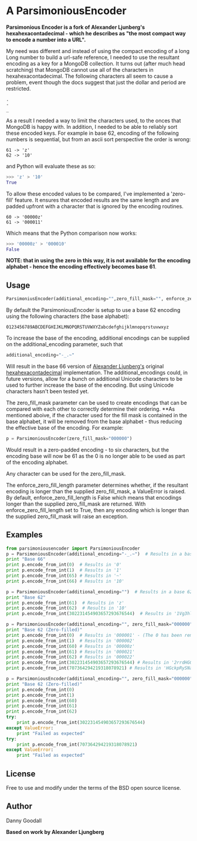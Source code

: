 A ParsimoniousEncoder
=====================

**Parsimonious Encoder is a fork of Alexander Ljunberg's hexahexacontadecimal - which he describes as "the most compact 
way to encode a number into a URL".**

My need was different and instead of using the compact encoding of a long Long number to build a url-safe reference, 
I needed to use the resultant encoding as a key for a MongoDB collection. It turns out (after much head scratching) 
that MongoDB cannot use all of the characters in hexahexacontadecimal. The following characters all seem to cause a problem, event though the docs suggest that just the dollar and period are restricted.
```
.
-
_
```
As a result I needed a way to limit the characters used, to the onces that MongoDB is happy with. 
In addition, I needed to be able to reliably sort these encoded keys. For example in base 62, encoding of the following 
numbers is sequential, but from an ascii sort perspective the order is wrong:
```
61 -> 'z'
62 -> '10'
```
and Python will evaluate these as so: 
```python
>>> 'z' > '10'
True
```
To allow these encoded values to be compared, I've implemented a 'zero-fill' feature. It ensures that encoded results 
are the same length and are padded upfront with a character that is ignored by the encoding routines.
```
60 -> '00000z'
61 -> '000011'
```
Which means that the Python comparison now works:
```python
>>> '00000z' > '000010'
False
```
**NOTE: that in using the zero in this way, it is not available for the encoding alphabet - hence the encoding effectively
becomes base 61**.

## Usage ##

```python
ParsimoniusEncoder(additional_encoding="",zero_fill_mask="", enforce_zero_fill_length=Falue)
```
By default the ParsimoniousEncoder is setup to use a base 62 encoding using the following characters (the base alphabet):
```
0123456789ABCDEFGHIJKLMNOPQRSTUVWXYZabcdefghijklmnopqrstuvwxyz
```
To increase the base of the encoding, additional encodings can be supplied on the additional_encoding parameter, 
such that 
```python
additional_encoding="-_.~"
```
Will result in the base 66 version of [Alexander Ljunberg's](https://github.com/aljungberg) original [hexahexacontadecimal](https://github.com/aljungberg/hexahexacontadecimal) implementation. The additional_encodings could, in future versions, allow for a bunch on additional Unicode characters to be used to further increase the base of the encoding. But using Unicode characters hasn't been tested yet.

The zero_fill_mask parameter can be used to create encodings that can be compared with each other to correctly determine their ordering. **As mentioned aboive, if the character used for the fill mask is contained in the base alphabet, it will be removed from the base alphabet - thus reducing the effective base of the encoding. For example:
```python
p = ParsimoniousEncoder(zero_fill_mask="000000")
```
Would result in a zero-padded encoding - to six characters, but the encoding base will now be 61 as the 0 is no longer able to be used as part of the encoding alphabet.

Any character can be used for the zero_fill_mask.

The enforce_zero_fill_length parameter determines whether, if the resultant encoding is longer than the supplied zero_fill_mask, a ValueError is raised. By default, enforce_zero_fill_length is False which means that encodings longer than the supplied zero_fill_mask are returned. With enforce_zero_fill_length set to True, then any encoding which is longer than the supplied zero_fill_mask will raise an exception.

## Examples

```python
from parsimoniousencoder import ParsimoniousEncoder
p = ParsimoniousEncoder(additional_encoding="-_.~")  # Results in a base 66 encoder
print "Base 66"
print p.encode_from_int(0)  # Results in '0'
print p.encode_from_int(1)  # Results in '1'
print p.encode_from_int(65) # Results in '~'
print p.encode_from_int(66) # Results in '10'

p = ParsimoniousEncoder(additional_encoding="")  # Results in a base 62 encode
print "Base 62"
print p.encode_from_int(61)  # Results in 'z'
print p.encode_from_int(62)  # Results in '10'
print p.encode_from_int(302231454903657293676544)  # Results in '1Vg3hltyXNOOy8'

p = ParsimoniousEncoder(additional_encoding="", zero_fill_mask="000000")  # Results in a base 61 encode
print "Base 62 (Zero-filled)"
print p.encode_from_int(0)  # Results in '000001' - (The 0 has been removed from the encoding alphabet as it is in the mask)
print p.encode_from_int(1)  # Results in '000002'
print p.encode_from_int(60) # Results in '00000z'
print p.encode_from_int(61) # Results in '000021'
print p.encode_from_int(62) # Results in '000022'
print p.encode_from_int(302231454903657293676544) # Results in '2rrdHGQLtWcYOS'
print p.encode_from_int(707364294219318078921) # Results in 'HGckpRySNak5'

p = ParsimoniousEncoder(additional_encoding="", zero_fill_mask="000000", enforce_zero_fill_length=True)  # Results in a base 61 encode
print "Base 62 (Zero-filled)"
print p.encode_from_int(0)
print p.encode_from_int(1)
print p.encode_from_int(60)
print p.encode_from_int(61)
print p.encode_from_int(62)
try:
    print p.encode_from_int(302231454903657293676544)
except ValueError:
    print "Failed as expected"
try:
    print p.encode_from_int(707364294219318078921)
except ValueError:
    print "Failed as expected"
```

## License ##

Free to use and modify under the terms of the BSD open source license.

## Author ##

Danny Goodall

**Based on work by Alexander Ljungberg**
